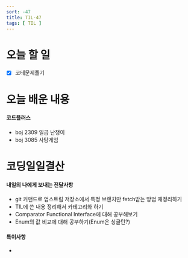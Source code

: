 ```yaml
---
sort: -47
title: TIL-47
tags: [ TIL ]
---
```


# 오늘 할 일

- [x] 코테문제풀기

# 오늘 배운 내용  

#### 코드플러스

* boj 2309 일곱 난쟁이
* boj 3085 사탕게임



# 코딩일일결산

#### 내일의 나에게 보내는 전달사항

* git 커맨드로 업스트림 저장소에서 특정 브랜치만 fetch받는 방법 재정리하기
* TIL에 쓴 내용 정리해서 카테고리화 하기
* Comparator Functional Interface에 대해 공부해보기
* Enum의 값 비교에 대해 공부하기(Enum은 싱글턴?)

#### 특이사항

* 

